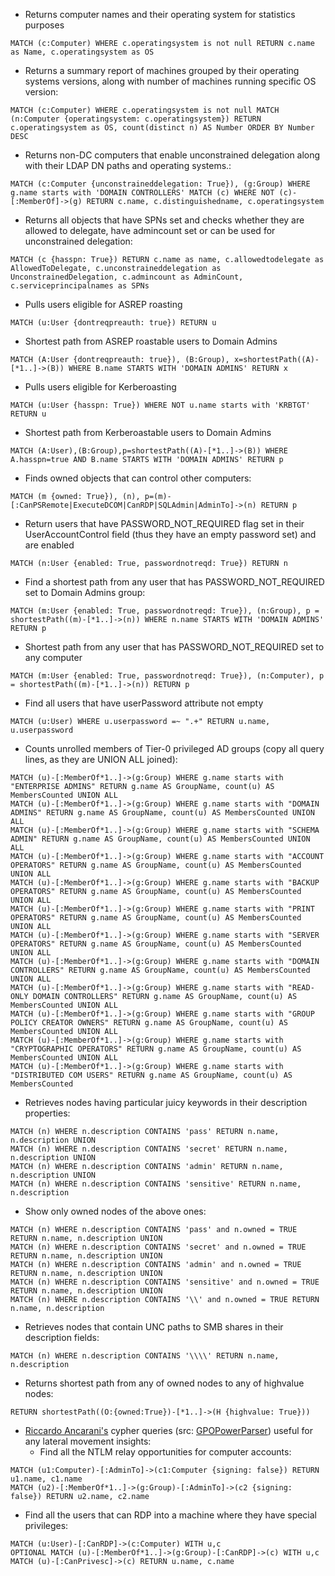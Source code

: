 - Returns computer names and their operating system for statistics purposes
```
MATCH (c:Computer) WHERE c.operatingsystem is not null RETURN c.name as Name, c.operatingsystem as OS
```

- Returns a summary report of machines grouped by their operating systems versions, along with number of machines running specific OS version:
```
MATCH (c:Computer) WHERE c.operatingsystem is not null MATCH (n:Computer {operatingsystem: c.operatingsystem}) RETURN c.operatingsystem as OS, count(distinct n) AS Number ORDER BY Number DESC
```

- Returns non-DC computers that enable unconstrained delegation along with their LDAP DN paths and operating systems.:
```
MATCH (c:Computer {unconstraineddelegation: True}), (g:Group) WHERE g.name starts with 'DOMAIN CONTROLLERS' MATCH (c) WHERE NOT (c)-[:MemberOf]->(g) RETURN c.name, c.distinguishedname, c.operatingsystem
```

- Returns all objects that have SPNs set and checks whether they are allowed to delegate, have admincount set or can be used for unconstrained delegation:
```
MATCH (c {hasspn: True}) RETURN c.name as name, c.allowedtodelegate as AllowedToDelegate, c.unconstraineddelegation as UnconstrainedDelegation, c.admincount as AdminCount, c.serviceprincipalnames as SPNs
```

- Pulls users eligible for ASREP roasting
```
MATCH (u:User {dontreqpreauth: true}) RETURN u
```

- Shortest path from ASREP roastable users to Domain Admins
```
MATCH (A:User {dontreqpreauth: true}), (B:Group), x=shortestPath((A)-[*1..]->(B)) WHERE B.name STARTS WITH 'DOMAIN ADMINS' RETURN x
```

- Pulls users eligible for Kerberoasting
```
MATCH (u:User {hasspn: True}) WHERE NOT u.name starts with 'KRBTGT' RETURN u
```
- Shortest path from Kerberoastable users to Domain Admins
```
MATCH (A:User),(B:Group),p=shortestPath((A)-[*1..]->(B)) WHERE A.hasspn=true AND B.name STARTS WITH 'DOMAIN ADMINS' RETURN p
```

- Finds owned objects that can control other computers:
```
MATCH (m {owned: True}), (n), p=(m)-[:CanPSRemote|ExecuteDCOM|CanRDP|SQLAdmin|AdminTo]->(n) RETURN p
```

- Return users that have PASSWORD_NOT_REQUIRED flag set in their UserAccountControl field (thus they have an empty password set) and are enabled
```
MATCH (n:User {enabled: True, passwordnotreqd: True}) RETURN n
```

- Find a shortest path from any user that has PASSWORD_NOT_REQUIRED set to Domain Admins group:
```
MATCH (m:User {enabled: True, passwordnotreqd: True}), (n:Group), p = shortestPath((m)-[*1..]->(n)) WHERE n.name STARTS WITH 'DOMAIN ADMINS' RETURN p
```

- Shortest path from any user that has PASSWORD_NOT_REQUIRED set to any computer
```
MATCH (m:User {enabled: True, passwordnotreqd: True}), (n:Computer), p = shortestPath((m)-[*1..]->(n)) RETURN p
```

- Find all users that have userPassword attribute not empty
```
MATCH (u:User) WHERE u.userpassword =~ ".+" RETURN u.name, u.userpassword
```

- Counts unrolled members of Tier-0 privileged AD groups (copy all query lines, as they are UNION ALL joined):
```
MATCH (u)-[:MemberOf*1..]->(g:Group) WHERE g.name starts with "ENTERPRISE ADMINS" RETURN g.name AS GroupName, count(u) AS MembersCounted UNION ALL
MATCH (u)-[:MemberOf*1..]->(g:Group) WHERE g.name starts with "DOMAIN ADMINS" RETURN g.name AS GroupName, count(u) AS MembersCounted UNION ALL
MATCH (u)-[:MemberOf*1..]->(g:Group) WHERE g.name starts with "SCHEMA ADMIN" RETURN g.name AS GroupName, count(u) AS MembersCounted UNION ALL
MATCH (u)-[:MemberOf*1..]->(g:Group) WHERE g.name starts with "ACCOUNT OPERATORS" RETURN g.name AS GroupName, count(u) AS MembersCounted UNION ALL
MATCH (u)-[:MemberOf*1..]->(g:Group) WHERE g.name starts with "BACKUP OPERATORS" RETURN g.name AS GroupName, count(u) AS MembersCounted UNION ALL
MATCH (u)-[:MemberOf*1..]->(g:Group) WHERE g.name starts with "PRINT OPERATORS" RETURN g.name AS GroupName, count(u) AS MembersCounted UNION ALL
MATCH (u)-[:MemberOf*1..]->(g:Group) WHERE g.name starts with "SERVER OPERATORS" RETURN g.name AS GroupName, count(u) AS MembersCounted UNION ALL
MATCH (u)-[:MemberOf*1..]->(g:Group) WHERE g.name starts with "DOMAIN CONTROLLERS" RETURN g.name AS GroupName, count(u) AS MembersCounted UNION ALL
MATCH (u)-[:MemberOf*1..]->(g:Group) WHERE g.name starts with "READ-ONLY DOMAIN CONTROLLERS" RETURN g.name AS GroupName, count(u) AS MembersCounted UNION ALL
MATCH (u)-[:MemberOf*1..]->(g:Group) WHERE g.name starts with "GROUP POLICY CREATOR OWNERS" RETURN g.name AS GroupName, count(u) AS MembersCounted UNION ALL
MATCH (u)-[:MemberOf*1..]->(g:Group) WHERE g.name starts with "CRYPTOGRAPHIC OPERATORS" RETURN g.name AS GroupName, count(u) AS MembersCounted UNION ALL
MATCH (u)-[:MemberOf*1..]->(g:Group) WHERE g.name starts with "DISTRIBUTED COM USERS" RETURN g.name AS GroupName, count(u) AS MembersCounted
```

- Retrieves nodes having particular juicy keywords in their description properties:
```
MATCH (n) WHERE n.description CONTAINS 'pass' RETURN n.name, n.description UNION 
MATCH (n) WHERE n.description CONTAINS 'secret' RETURN n.name, n.description UNION 
MATCH (n) WHERE n.description CONTAINS 'admin' RETURN n.name, n.description UNION
MATCH (n) WHERE n.description CONTAINS 'sensitive' RETURN n.name, n.description
```

- Show only owned nodes of the above ones:
```
MATCH (n) WHERE n.description CONTAINS 'pass' and n.owned = TRUE RETURN n.name, n.description UNION 
MATCH (n) WHERE n.description CONTAINS 'secret' and n.owned = TRUE RETURN n.name, n.description UNION 
MATCH (n) WHERE n.description CONTAINS 'admin' and n.owned = TRUE RETURN n.name, n.description UNION
MATCH (n) WHERE n.description CONTAINS 'sensitive' and n.owned = TRUE RETURN n.name, n.description UNION
MATCH (n) WHERE n.description CONTAINS '\\' and n.owned = TRUE RETURN n.name, n.description
```

- Retrieves nodes that contain UNC paths to SMB shares in their description fields:
```
MATCH (n) WHERE n.description CONTAINS '\\\\' RETURN n.name, n.description
```

- Returns shortest path from any of owned nodes to any of highvalue nodes:
```
RETURN shortestPath((O:{owned:True})-[*1..]->(H {highvalue: True}))
```

- [Riccardo Ancarani's](https://github.com/RiccardoAncarani) cypher queries (src: [GPOPowerParser](https://github.com/RiccardoAncarani/GPOPowerParser)) useful for any lateral movement insights:
  - Find all the NTLM relay opportunities for computer accounts:
```
MATCH (u1:Computer)-[:AdminTo]->(c1:Computer {signing: false}) RETURN u1.name, c1.name
MATCH (u2)-[:MemberOf*1..]->(g:Group)-[:AdminTo]->(c2 {signing: false}) RETURN u2.name, c2.name
```

  - Find all the users that can RDP into a machine where they have special privileges:
```
MATCH (u:User)-[:CanRDP]->(c:Computer) WITH u,c
OPTIONAL MATCH (u)-[:MemberOf*1..]->(g:Group)-[:CanRDP]->(c) WITH u,c
MATCH (u)-[:CanPrivesc]->(c) RETURN u.name, c.name
```
